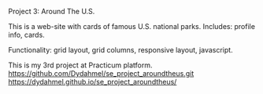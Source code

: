 Project 3: Around The U.S.

This is a web-site with cards of famous U.S. national parks.
Includes: profile info, cards.

Functionality: grid layout, grid columns, responsive layout, javascript.


This is my 3rd project at Practicum platform. 
https://github.com/Dydahmel/se_project_aroundtheus.git
https://dydahmel.github.io/se_project_aroundtheus/
